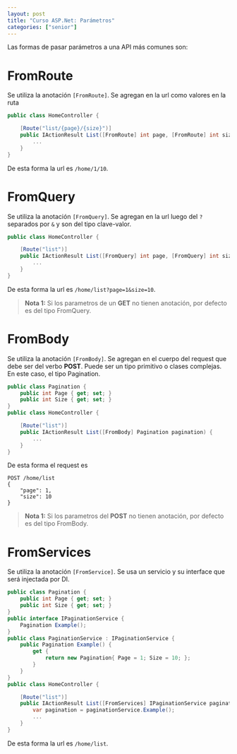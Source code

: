 ```yaml
---
layout: post
title: "Curso ASP.Net: Parámetros"
categories: ["senior"]
---
```


Las formas de pasar parámetros a una API más comunes son<!--more-->:

# FromRoute

Se utiliza la anotación `[FromRoute]`. Se agregan en la url como valores en la ruta

```csharp
public class HomeController {

    [Route("list/{page}/{size}")]
    public IActionResult List([FromRoute] int page, [FromRoute] int size) {
        ...
    }
}
```

De esta forma la url es `/home/1/10`.

# FromQuery

Se utiliza la anotación `[FromQuery]`. Se agregan en la url luego del `?` separados por `&` y son del tipo clave-valor.

```csharp
public class HomeController {

    [Route("list")]
    public IActionResult List([FromQuery] int page, [FromQuery] int size) {
        ...
    }
}
```

De esta forma la url es `/home/list?page=1&size=10`.

> **Nota 1:** Si los parametros de un **GET** no tienen anotación, por defecto es del tipo FromQuery.

# FromBody

Se utiliza la anotación `[FromBody]`. Se agregan en el cuerpo del request que debe ser del verbo **POST**. Puede ser un tipo primitivo o clases complejas. En este caso, el tipo Pagination.

```csharp
public class Pagination {
    public int Page { get; set; }
    public int Size { get; set; }
}
public class HomeController {

    [Route("list")]
    public IActionResult List([FromBody] Pagination pagination) {
        ...
    }
}
```

De esta forma el request es

```http
POST /home/list
{
    "page": 1,
    "size": 10
}
```

> **Nota 1:** Si los parametros del **POST** no tienen anotación, por defecto es del tipo FromBody.

# FromServices

Se utiliza la anotación `[FromService]`. Se usa un servicio y su interface que será injectada por DI.

```csharp
public class Pagination {
    public int Page { get; set; }
    public int Size { get; set; }
}
public interface IPaginationService {
    Pagination Example();
}
public class PaginationService : IPaginationService {
    public Pagination Example() {
        get {
            return new Pagination{ Page = 1; Size = 10; };
        }
    }
}
public class HomeController {

    [Route("list")]
    public IActionResult List([FromServices] IPaginationService paginationService) {
        var pagination = paginationService.Example();
        ...
    }
}
```

De esta forma la url es `/home/list`.
